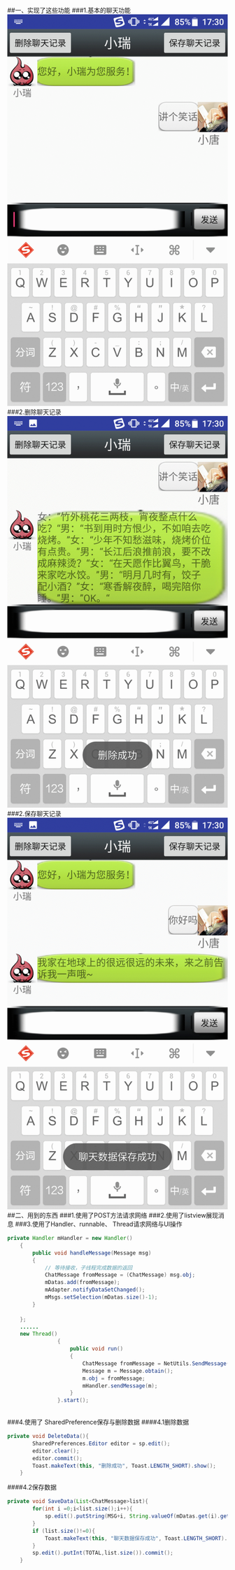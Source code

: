 ##一、实现了这些功能
###1.基本的聊天功能
![](https://github.com/YAHS1/Robot/blob/master/chat.gif?raw=true)
###2.删除聊天记录
![](https://github.com/YAHS1/Robot/blob/master/delete.gif?raw=true)
###2.保存聊天记录
![](https://github.com/YAHS1/Robot/blob/master/SAVE.gif?raw=true)
##二、用到的东西
###1.使用了POST方法请求网络
###2.使用了listview展现消息
###3.使用了Handler、runnable、 Thread请求网络与UI操作
```java
private Handler mHandler = new Handler()
    {
        public void handleMessage(Message msg)
        {
            // 等待接收，子线程完成数据的返回
            ChatMessage fromMessage = (ChatMessage) msg.obj;
            mDatas.add(fromMessage);
            mAdapter.notifyDataSetChanged();
            mMsgs.setSelection(mDatas.size()-1);
        }

    };
    ......
    new Thread()
                {
                    public void run()
                    {
                        ChatMessage fromMessage = NetUtils.SendMessage(toMsg);
                        Message m = Message.obtain();
                        m.obj = fromMessage;
                        mHandler.sendMessage(m);
                    }
                }.start();
   
```
###4.使用了 SharedPreference保存与删除数据
####4.1删除数据
```java
private void DeleteData(){
        SharedPreferences.Editor editor = sp.edit();
        editor.clear();
        editor.commit();
        Toast.makeText(this, "删除成功", Toast.LENGTH_SHORT).show();
    }
```
####4.2保存数据
```java
private void SaveData(List<ChatMessage>list){
        for(int i =0;i<list.size();i++){
            sp.edit().putString(MSG+i, String.valueOf(mDatas.get(i).getMsg())).commit();
        }
        if (list.size()!=0){
            Toast.makeText(this, "聊天数据保存成功", Toast.LENGTH_SHORT).show();
        }
        sp.edit().putInt(TOTAL,list.size()).commit();
    }
